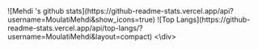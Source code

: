 <div style="justify content: center">
![Mehdi 's github stats](https://github-readme-stats.vercel.app/api?username=MoulatiMehdi&show_icons=true) 
![Top Langs](https://github-readme-stats.vercel.app/api/top-langs/?username=MoulatiMehdi&layout=compact)
<\div>
  
